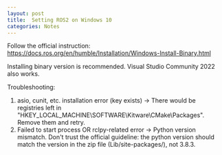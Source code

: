 ```yaml
---
layout: post
title:  Setting ROS2 on Windows 10
categories: Notes
---
```


Follow the official instruction:
https://docs.ros.org/en/humble/Installation/Windows-Install-Binary.html

Installing binary version is recommended.
Visual Studio Community 2022 also works.

Troubleshooting:
1) asio, cunit, etc. installation error (key exists)
   -> There would be registries left in "HKEY_LOCAL_MACHINE\SOFTWARE\Kitware\CMake\Packages". Remove them and retry.
2) Failed to start process OR rclpy-related error
   -> Python version mismatch. Don't trust the official guideline: the python version should match the version in the zip file (Lib/site-packages/), not 3.8.3.
